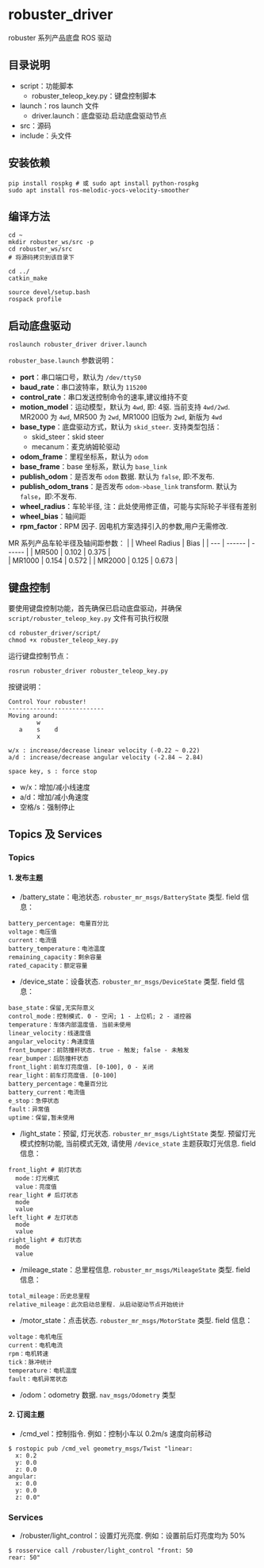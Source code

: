 # robuster_driver
robuster 系列产品底盘 ROS 驱动

## 目录说明

* script：功能脚本
  * robuster_teleop_key.py：键盘控制脚本
* launch：ros launch 文件
  * driver.launch：底盘驱动.启动底盘驱动节点
* src：源码
* include：头文件

## 安装依赖  

```
pip install rospkg # 或 sudo apt install python-rospkg
sudo apt install ros-melodic-yocs-velocity-smoother 
```

## 编译方法

```
cd ~
mkdir robuster_ws/src -p
cd robuster_ws/src 
# 将源码拷贝到该目录下

cd ../
catkin_make

source devel/setup.bash
rospack profile

```

## 启动底盘驱动

```
roslaunch robuster_driver driver.launch
```

`robuster_base.launch` 参数说明：
* **port**：串口端口号，默认为 `/dev/ttyS0` 
* **baud_rate**：串口波特率，默认为 `115200`
* **control_rate**：串口发送控制命令的速率,建议维持不变
* **motion_model**：运动模型，默认为 `4wd`, 即: 4驱. 当前支持 `4wd/2wd`. MR2000 为 `4wd`, MR500 为 `2wd`, MR1000 旧版为 `2wd`, 新版为 `4wd`  
* **base_type**：底盘驱动方式，默认为 `skid_steer`. 支持类型包括：
  * skid_steer：skid steer 
  * mecanum：麦克纳姆轮驱动 
* **odom_frame**：里程坐标系，默认为 `odom`
* **base_frame**：base 坐标系，默认为 `base_link`
* **publish_odom**：是否发布 `odom` 数据. 默认为 `false`, 即:不发布.
* **publish_odom_trans**：是否发布 `odom->base_link` transform. 默认为 `false`，即:不发布.
* **wheel_radius**：车轮半径, 注：此处使用修正值，可能与实际轮子半径有差别
* **wheel_bias**：轴间距
* **rpm_factor**：RPM 因子. 因电机方案选择引入的参数,用户无需修改.

MR 系列产品车轮半径及轴间距参数：
|  | Wheel Radius | Bias |
| --- | ------ | ------ |
| MR500  | 0.102 | 0.375 |   
| MR1000 | 0.154 | 0.572 |
| MR2000 | 0.125 | 0.673 |


## 键盘控制  

要使用键盘控制功能，首先确保已启动底盘驱动，并确保 `script/robuster_teleop_key.py` 文件有可执行权限

```
cd robuster_driver/script/
chmod +x robuster_teleop_key.py

```

运行键盘控制节点：  
```
rosrun robuster_driver robuster_teleop_key.py
```

按键说明：
```
Control Your robuster!
---------------------------
Moving around:
        w
   a    s    d
        x

w/x : increase/decrease linear velocity (-0.22 ~ 0.22)
a/d : increase/decrease angular velocity (-2.84 ~ 2.84)

space key, s : force stop

```

* w/x：增加/减小线速度
* a/d：增加/减小角速度
* 空格/s：强制停止

## Topics 及 Services

### Topics

#### 1. 发布主题
* /battery_state：电池状态. `robuster_mr_msgs/BatteryState` 类型. field 信息：  
```
battery_percentage: 电量百分比
voltage：电压值
current：电流值
battery_temperature：电池温度
remaining_capacity：剩余容量
rated_capacity：额定容量
```

* /device_state：设备状态. `robuster_mr_msgs/DeviceState` 类型. field 信息：  
```
base_state：保留,无实际意义
control_mode：控制模式. 0 - 空闲; 1 - 上位机; 2 - 遥控器
temperature：车体内部温度值. 当前未使用
linear_velocity：线速度值
angular_velocity：角速度值
front_bumper：前防撞杆状态. true - 触发; false - 未触发
rear_bumper：后防撞杆状态
front_light：前车灯亮度值. [0-100], 0 - 关闭 
rear_light：前车灯亮度值. [0-100]
battery_percentage：电量百分比
battery_current：电流值
e_stop：急停状态
fault：异常值
uptime：保留,暂未使用

```

* /light_state：预留, 灯光状态. `robuster_mr_msgs/LightState` 类型. 预留灯光模式控制功能, 当前模式无效, 请使用 `/device_state` 主题获取灯光信息. field 信息：  
```
front_light # 前灯状态
  mode：灯光模式
  value：亮度值
rear_light # 后灯状态
  mode
  value
left_light # 左灯状态
  mode
  value
right_light # 右灯状态
  mode
  value
```

* /mileage_state：总里程信息. `robuster_mr_msgs/MileageState` 类型. field 信息：  
```
total_mileage：历史总里程
relative_mileage：此次启动总里程. 从启动驱动节点开始统计
```

* /motor_state：点击状态. `robuster_mr_msgs/MotorState` 类型. field 信息：  
```
voltage：电机电压
current：电机电流
rpm：电机转速
tick：脉冲统计
temperature：电机温度
fault：电机异常状态
```

* /odom：odometry 数据. `nav_msgs/Odometry` 类型

#### 2. 订阅主题

* /cmd_vel：控制指令. 例如：控制小车以 0.2m/s 速度向前移动
```
$ rostopic pub /cmd_vel geometry_msgs/Twist "linear:
  x: 0.2
  y: 0.0
  z: 0.0
angular:
  x: 0.0
  y: 0.0
  z: 0.0"
```

### Services

* /robuster/light_control：设置灯光亮度. 例如：设置前后灯亮度均为 50%   
```
$ rosservice call /robuster/light_control "front: 50
rear: 50"
```